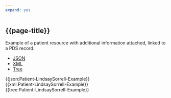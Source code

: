 ```yaml
---
expand: yes
---
```


## {{page-title}}

Example of a patient resource with additional information attached, linked to a PDS record.

<div class="nhsd-!t-margin-bottom-6">
  <ul class="nav nav-tabs" role="tablist">
        <li role="presentation" class="active">
            <a href="#JSON-P-LS-E" role="tab" data-toggle="tab">JSON</a>
        </li>
         <li role="presentation">
            <a href="#XML-P-LS-E" role="tab" data-toggle="tab">XML</a>
        </li>
        <li role="presentation">
            <a href="#Tree-P-LS-E" role="tab" data-toggle="tab">Tree</a>
        </li>
  </ul>
    
  <div class="tab-content snippet">
    <div id="JSON-P-LS-E" role="tabpanel" class="tab-pane active">
{{json:Patient-LindsaySorrell-Example}}
    </div>
    <div id="XML-P-LS-E" role="tabpanel" class="tab-pane">
{{xml:Patient-LindsaySorrell-Example}}
    </div>
    <div id="Tree-P-LS-E" role="tabpanel" class="tab-pane">
{{tree:Patient-LindsaySorrell-Example}}
    </div>
  </div>
</div>
